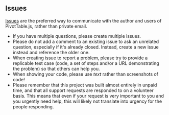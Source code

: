 ## Issues

[Issues](https://github.com/nicolaskruchten/pivottable/issues/new) are the preferred way to communicate with the author and users of PivotTable.js, rather than private email.

* If you have multiple questions, please create multiple issues.
* Please do not add a comment to an existing issue to ask an unrelated question, especially if it's already closed. Instead, create a new issue instead and reference the older one.
* When creating issue to report a problem, please try to provide a replicable test case (code, a set of steps and/or a URL demonstrating the problem) so that others can help you.
* When showing your code, please use *text* rather than screenshots of code!
* Please remember that this project was built almost entirely in unpaid time, and that all support requests are responded to on a volunteer basis. This means that even if your request is very important to you and you urgently need help, this will likely not translate into urgency for the people responding.
